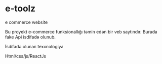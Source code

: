 # e-toolz
e commerce website

Bu proyekt e-commerce funksionallığı təmin edən bir veb saytındır. 
Burada fake Api isdifadə olunub.

İsdifadə olunan texxnologiya

Html/css/js/ReactJs

